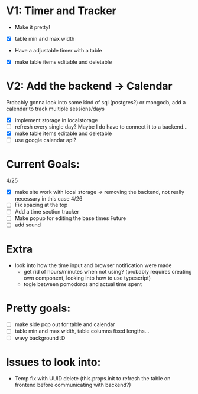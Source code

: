 # V1: Timer and Tracker #
* Make it pretty! 
- [x] table min and max width
* Have a adjustable timer with a table
- [x] make table items editable and deletable

# V2: Add the backend -> Calendar #
Probably gonna look into some kind of sql (postgres?) or mongodb, add a calendar to track multiple sessions/days  
- [x] implement storage in localstorage
- [ ] refresh every single day? Maybe I do have to connect it to a backend...
- [x] make table items editable and deletable
- [ ] use google calendar api?

# Current Goals: #
4/25
- [x] make site work with local storage -> removing the backend, not really necessary in this case
4/26
- [ ] Fix spacing at the top
- [ ] Add a time section tracker
- [ ] Make popup for editing the base times
Future
- [ ] add sound

# Extra #
* look into how the time input and browser notification were made
    * get rid of hours/minutes when not using? (probably requires creating own component, looking into how to use typescript)
    * togle between pomodoros and actual time spent

# Pretty goals: #
- [ ] make side pop out for table and calendar
- [ ] table min and max width, table columns fixed lengths...  
- [ ] wavy background :D

# Issues to look into: # 
* Temp fix with UUID delete (this.props.init to refresh the table on frontend before communicating with backend?)
